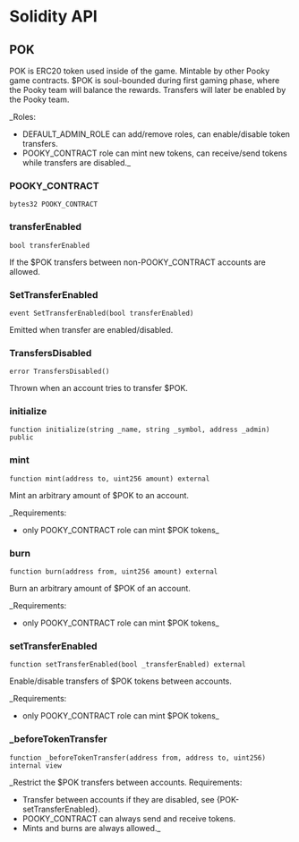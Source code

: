 # Solidity API

## POK

POK is ERC20 token used inside of the game.
Mintable by other Pooky game contracts.
$POK is soul-bounded during first gaming phase, where the Pooky team will balance the rewards.
Transfers will later be enabled by the Pooky team.

_Roles:
- DEFAULT_ADMIN_ROLE can add/remove roles, can enable/disable token transfers.
- POOKY_CONTRACT role can mint new tokens, can receive/send tokens while transfers are disabled._

### POOKY_CONTRACT

```solidity
bytes32 POOKY_CONTRACT
```

### transferEnabled

```solidity
bool transferEnabled
```

If the $POK transfers between non-POOKY_CONTRACT accounts are allowed.

### SetTransferEnabled

```solidity
event SetTransferEnabled(bool transferEnabled)
```

Emitted when transfer are enabled/disabled.

### TransfersDisabled

```solidity
error TransfersDisabled()
```

Thrown when an account tries to transfer $POK.

### initialize

```solidity
function initialize(string _name, string _symbol, address _admin) public
```

### mint

```solidity
function mint(address to, uint256 amount) external
```

Mint an arbitrary amount of $POK to an account.

_Requirements:
- only POOKY_CONTRACT role can mint $POK tokens_

### burn

```solidity
function burn(address from, uint256 amount) external
```

Burn an arbitrary amount of $POK of an account.

_Requirements:
- only POOKY_CONTRACT role can mint $POK tokens_

### setTransferEnabled

```solidity
function setTransferEnabled(bool _transferEnabled) external
```

Enable/disable transfers of $POK tokens between accounts.

_Requirements:
- only POOKY_CONTRACT role can mint $POK tokens_

### _beforeTokenTransfer

```solidity
function _beforeTokenTransfer(address from, address to, uint256) internal view
```

_Restrict the $POK transfers between accounts.
Requirements:
- Transfer between accounts if they are disabled, see {POK-setTransferEnabled}.
- POOKY_CONTRACT can always send and receive tokens.
- Mints and burns are always allowed._

